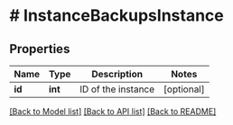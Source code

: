 # # InstanceBackupsInstance

## Properties

Name | Type | Description | Notes
------------ | ------------- | ------------- | -------------
**id** | **int** | ID of the instance | [optional]

[[Back to Model list]](../../README.md#models) [[Back to API list]](../../README.md#endpoints) [[Back to README]](../../README.md)
